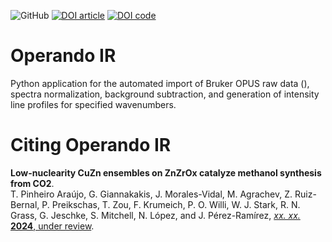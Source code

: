 ![GitHub](https://img.shields.io/github/license/philpreikschas/operando-ir)
[![DOI article](https://img.shields.io/badge/DOI-10.xxxx/xxxx-red)](https://dx.doi.org/10.xxxx/xxxx)
[![DOI code](https://img.shields.io/badge/DOI_Code-10.5281/zenodo.8070371-blue)](https://zenodo.org/badge/latestdoi/587696258)

# Operando IR
Python application for the automated import of Bruker OPUS raw data (), spectra normalization, background subtraction, and generation of intensity line profiles for specified wavenumbers.

# Citing Operando IR
**Low-nuclearity CuZn ensembles on ZnZrOx catalyze methanol synthesis from CO2**.  
T. Pinheiro Araújo, G. Giannakakis, J. Morales-Vidal, M. Agrachev, Z. Ruiz-Bernal, P. Preikschas, T. Zou, F. Krumeich, P. O. Willi, W. J. Stark, R. N. Grass, G. Jeschke, S. Mitchell, N. López, and J. Pérez-Ramírez, [_xx. xx._ **2024**, under review](https://dx.doi.org/10.1038/s42004-023-00948-9).
